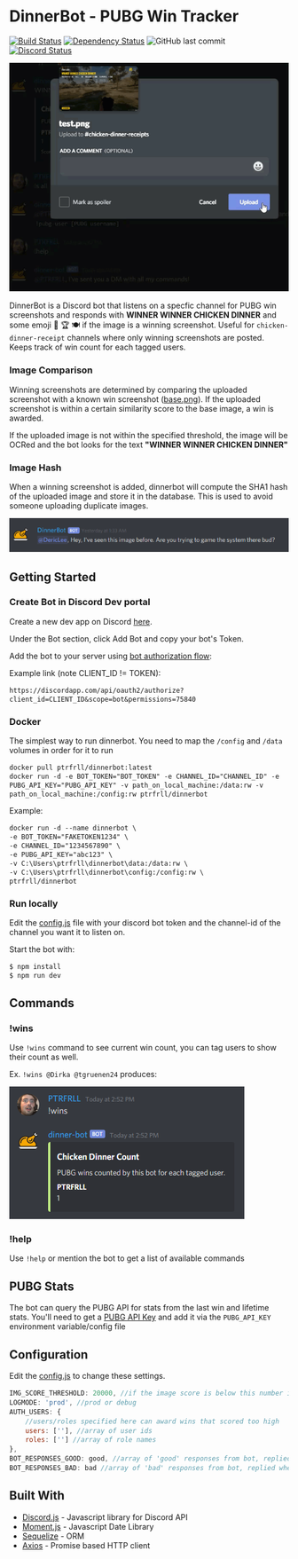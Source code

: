 # DinnerBot - PUBG Win Tracker

[![Build Status](https://travis-ci.org/PTRFRLL/dinnerbot.svg?branch=master)](https://travis-ci.org/PTRFRLL/dinnerbot)
[![Dependency Status](https://david-dm.org/PTRFRLL/dinnerbot.svg)](https://david-dm.org)
![GitHub last commit](https://img.shields.io/github/last-commit/PTRFRLL/dinnerbot.svg)
[![Discord Status](https://discordapp.com/api/guilds/144143242928193537/embed.png)](https://discord.gg)

![Dinner Bot](examples/winner.gif)

DinnerBot is a Discord bot that listens on a specfic channel for PUBG win screenshots and responds with **WINNER WINNER CHICKEN DINNER** and some emoji 🐔 🏆 🍽 if the image is a winning screenshot. Useful for `chicken-dinner-receipt` channels where only winning screenshots are posted. Keeps track of win count for each tagged users.

### Image Comparison

Winning screenshots are determined by comparing the uploaded screenshot with a known win screenshot ([base.png](./data/img/base.png)). If the uploaded screenshot is within a certain similarity score to the base image, a win is awarded.

If the uploaded image is not within the specified threshold, the image will be OCRed and the bot looks for the text **"WINNER WINNER CHICKEN DINNER"**

### Image Hash

When a winning screenshot is added, dinnerbot will compute the SHA1 hash of the uploaded image and store it in the database. This is used to avoid someone uploading duplicate images.

![Hash](examples/dupe.png)

## Getting Started

### Create Bot in Discord Dev portal

Create a new dev app on Discord [here](https://discordapp.com/developers/applications/me).

Under the Bot section, click Add Bot and copy your bot's Token.

Add the bot to your server using [bot authorization flow](https://discordapp.com/developers/docs/topics/oauth2#bots):

Example link (note CLIENT_ID != TOKEN):

```
https://discordapp.com/api/oauth2/authorize?client_id=CLIENT_ID&scope=bot&permissions=75840
```

### Docker

The simplest way to run dinnerbot. You need to map the `/config` and `/data` volumes in order for it to run

```
docker pull ptrfrll/dinnerbot:latest
docker run -d -e BOT_TOKEN="BOT_TOKEN" -e CHANNEL_ID="CHANNEL_ID" -e PUBG_API_KEY="PUBG_API_KEY" -v path_on_local_machine:/data:rw -v path_on_local_machine:/config:rw ptrfrll/dinnerbot
```

Example:

```
docker run -d --name dinnerbot \
-e BOT_TOKEN="FAKETOKEN1234" \
-e CHANNEL_ID="1234567890" \
-e PUBG_API_KEY="abc123" \
-v C:\Users\ptrfrll\dinnerbot\data:/data:rw \
-v C:\Users\ptrfrll\dinnerbot\config:/config:rw \
ptrfrll/dinnerbot
```

### Run locally

Edit the [config.js](./config.js) file with your discord bot token and the channel-id of the channel you want it to listen on.

Start the bot with:

```
$ npm install
$ npm run dev
```

## Commands

### !wins

Use `!wins` command to see current win count, you can tag users to show their count as well.

Ex. `!wins @Dirka @tgruenen24` produces:

![Win Count](examples/wins.png)

### !help

Use `!help` or mention the bot to get a list of available commands

## PUBG Stats

The bot can query the PUBG API for stats from the last win and lifetime stats. You'll need to get a [PUBG API Key](https://developer.pubg.com/) and add it via the `PUBG_API_KEY` environment variable/config file

## Configuration

Edit the [config.js](./config.js) to change these settings.

```js
IMG_SCORE_THRESHOLD: 20000, //if the image score is below this number it's awared a win (20,000 is arbitrary based off my testing)
LOGMODE: 'prod', //prod or debug
AUTH_USERS: {
    //users/roles specified here can award wins that scored too high
    users: [''], //array of user ids
    roles: [''] //array of role names
},
BOT_RESPONSES_GOOD: good, //array of 'good' responses from bot, replied when AUTH_USER mentions bot
BOT_RESPONSES_BAD: bad //array of 'bad' responses from bot, replied when non-AUTH_USER mentions bot
```

## Built With

- [Discord.js](https://discord.js.org/#/) - Javascript library for Discord API
- [Moment.js](https://momentjs.com/) - Javascript Date Library
- [Sequelize](http://docs.sequelizejs.com/) - ORM
- [Axios](https://github.com/axios/axios) - Promise based HTTP client
